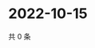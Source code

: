 # 2022-10-15

共 0 条

<!-- BEGIN WEIBO -->
<!-- 最后更新时间 Sat Oct 15 2022 18:01:10 GMT+0800 (China Standard Time) -->

<!-- END WEIBO -->
